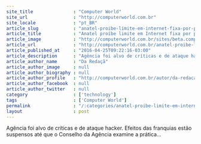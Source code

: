 ```yaml
---
site_title               : "Computer World"
site_url                 : "http://computerworld.com.br"
site_locale              : "pt_BR"
article_slug             : "anatel-proibe-limite-em-internet-fixa-por-prazo-indeterminado"
article_title            : "Anatel proíbe limite em Internet fixa por prazo indeterminado"
article_image            : "http://computerworld.com.br/sites/beta.computerworld.com.br/files/news_articles/internet_1.jpg"
article_url              : "http://computerworld.com.br/anatel-proibe-limite-em-internet-fixa-por-prazo-indeterminado"
article_published_at     : "2016-04-25T09:22:16-03:00"
article_description      : "Agência foi alvo de críticas e de ataque hacker. Efeitos das franquias estão suspensos até que o Conselho da Agência examine a prática..."
article_author_name      : "Da Redaçã"
article_author_image     : null
article_author_biography : null
article_author_profile   : "http://computerworld.com.br/autor/da-redacao"
article_author_facebook  : null
article_author_twitter   : null
category                 : ['technology']
tags                     : ['Computer World']
permalink                : "/:categories/anatel-proibe-limite-em-internet-fixa-por-prazo-indeterminado/"
layout                   : post
---
```


Agência foi alvo de críticas e de ataque hacker. Efeitos das franquias estão suspensos até que o Conselho da Agência examine a prática...
